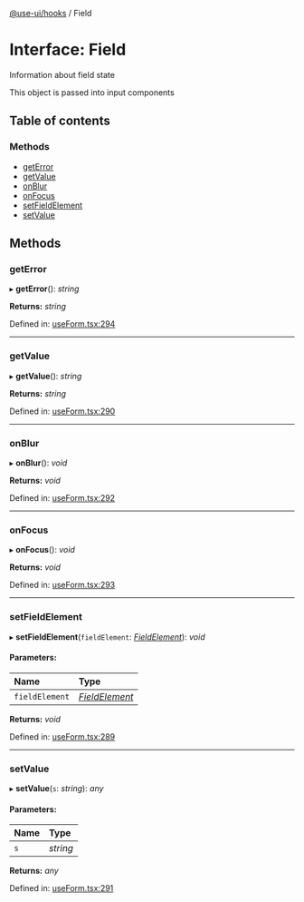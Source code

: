 [@use-ui/hooks](../README.md) / Field

# Interface: Field

Information about field state

This object is passed into input components

## Table of contents

### Methods

- [getError](field.md#geterror)
- [getValue](field.md#getvalue)
- [onBlur](field.md#onblur)
- [onFocus](field.md#onfocus)
- [setFieldElement](field.md#setfieldelement)
- [setValue](field.md#setvalue)

## Methods

### getError

▸ **getError**(): *string*

**Returns:** *string*

Defined in: [useForm.tsx:294](https://github.com/vasyas/use-ui-hooks/blob/79a3bd9/src/useForm.tsx#L294)

___

### getValue

▸ **getValue**(): *string*

**Returns:** *string*

Defined in: [useForm.tsx:290](https://github.com/vasyas/use-ui-hooks/blob/79a3bd9/src/useForm.tsx#L290)

___

### onBlur

▸ **onBlur**(): *void*

**Returns:** *void*

Defined in: [useForm.tsx:292](https://github.com/vasyas/use-ui-hooks/blob/79a3bd9/src/useForm.tsx#L292)

___

### onFocus

▸ **onFocus**(): *void*

**Returns:** *void*

Defined in: [useForm.tsx:293](https://github.com/vasyas/use-ui-hooks/blob/79a3bd9/src/useForm.tsx#L293)

___

### setFieldElement

▸ **setFieldElement**(`fieldElement`: [*FieldElement*](fieldelement.md)): *void*

#### Parameters:

| Name | Type |
| :------ | :------ |
| `fieldElement` | [*FieldElement*](fieldelement.md) |

**Returns:** *void*

Defined in: [useForm.tsx:289](https://github.com/vasyas/use-ui-hooks/blob/79a3bd9/src/useForm.tsx#L289)

___

### setValue

▸ **setValue**(`s`: *string*): *any*

#### Parameters:

| Name | Type |
| :------ | :------ |
| `s` | *string* |

**Returns:** *any*

Defined in: [useForm.tsx:291](https://github.com/vasyas/use-ui-hooks/blob/79a3bd9/src/useForm.tsx#L291)
